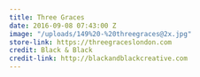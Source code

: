 ```yaml
---
title: Three Graces
date: 2016-09-08 07:43:00 Z
image: "/uploads/149%20-%20threegraces@2x.jpg"
store-link: https://threegraceslondon.com
credit: Black & Black
credit-link: http://blackandblackcreative.com
---
```



